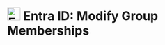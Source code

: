 # <img src="https://code.benco.io/icon-collection/azure-icons/Azure-Active-Directory.svg" alt="EntraID" height="30" width="30"> Entra ID: Modify Group Memberships
